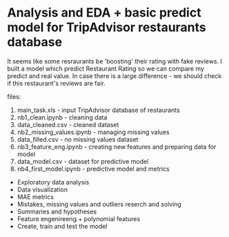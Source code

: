 # Analysis and EDA + basic predict model for TripAdvisor restaurants database
It seems like some resraurants be 'boosting' their rating with fake reviews. I built a model which predict Restaurant Rating so we can compare my predict and real value. In case there is a large difference - we should check if this restaurant's reviews are fair.

files:
1) main_task.xls - input TripAdvisor database of restaurants
2) nb1_clean.ipynb - cleaning data
3) data_cleaned.csv - cleaned dataset
4) nb2_missing_values.ipynb - managing missing values
5) data_filled.csv - no missing values dataset
6) nb3_feature_eng.ipynb - creating new features and preparing data for model
7) data_model.csv - dataset for predictive model
8) nb4_first_model.ipynb - predictive model and metrics

- Exploratory data analysis
- Data visualization
- MAE metrics
- Mistakes, missing values and outliers reserch and solving
- Summaries and hypotheses
- Feature engenireeng + polynomial features
- Create, train and test the model
